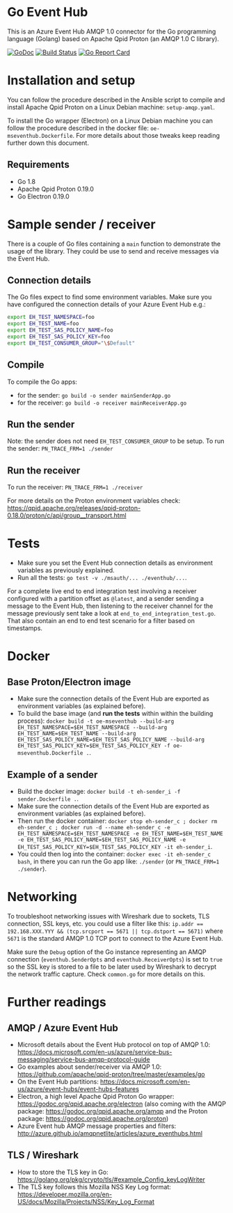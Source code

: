 # Go Event Hub

This is an Azure Event Hub AMQP 1.0 connector for the Go programming language (Golang) based on Apache Qpid Proton (an AMQP 1.0 C library).

[![GoDoc](https://godoc.org/github.com/openenergi/go-event-hub?status.svg)](https://godoc.org/github.com/openenergi/go-event-hub)
[![Build Status](https://travis-ci.org/openenergi/go-event-hub.svg?branch=feature%2Ftravis-ci)](https://travis-ci.org/openenergi/go-event-hub)
[![Go Report Card](https://goreportcard.com/badge/github.com/openenergi/go-event-hub)](https://goreportcard.com/report/github.com/openenergi/go-event-hub)

# Installation and setup

You can follow the procedure described in the Ansible script to compile and install Apache Qpid Proton on a Linux Debian machine: `setup-amqp.yaml`.

To install the Go wrapper (Electron) on a Linux Debian machine you can follow the procedure described in the docker file: `oe-mseventhub.Dockerfile`. For more details about those tweaks keep reading further down this document.

## Requirements

- Go 1.8
- Apache Qpid Proton 0.19.0
- Go Electron 0.19.0

# Sample sender / receiver

There is a couple of Go files containing a `main` function to demonstrate the usage of the library.
They could be use to send and receive messages via the Event Hub.

## Connection details

The Go files expect to find some environment variables. Make sure you have configured the connection details of your Azure Event Hub e.g.:

```sh
export EH_TEST_NAMESPACE=foo
export EH_TEST_NAME=foo
export EH_TEST_SAS_POLICY_NAME=foo
export EH_TEST_SAS_POLICY_KEY=foo
export EH_TEST_CONSUMER_GROUP="\$Default"
```

## Compile

To compile the Go apps:

- for the sender: `go build -o sender mainSenderApp.go`
- for the receiver: `go build -o receiver mainReceiverApp.go`

## Run the sender

Note: the sender does not need `EH_TEST_CONSUMER_GROUP` to be setup. To run the sender: `PN_TRACE_FRM=1 ./sender`

## Run the receiver

To run the receiver: `PN_TRACE_FRM=1 ./receiver`

For more details on the Proton environment variables check: https://qpid.apache.org/releases/qpid-proton-0.18.0/proton/c/api/group__transport.html

# Tests

- Make sure you set the Event Hub connection details as environment variables as previously explained.
- Run all the tests: `go test -v ./msauth/... ./eventhub/...`.

For a complete live end to end integration test involving a receiver configured with a partition offset as `@latest`,
and a sender sending a message to the Event Hub, then listening to the receiver channel for the message previously sent
take a look at `end_to_end_integration_test.go`. That also contain an end to end test scenario for a filter based on timestamps.

# Docker

## Base Proton/Electron image

- Make sure the connection details of the Event Hub are exported as environment variables (as explained before).
- To build the base image (and **run the tests** within within the building process): `docker build -t oe-mseventhub --build-arg EH_TEST_NAMESPACE=$EH_TEST_NAMESPACE --build-arg EH_TEST_NAME=$EH_TEST_NAME --build-arg EH_TEST_SAS_POLICY_NAME=$EH_TEST_SAS_POLICY_NAME --build-arg EH_TEST_SAS_POLICY_KEY=$EH_TEST_SAS_POLICY_KEY -f oe-mseventhub.Dockerfile .`.

## Example of a sender

- Build the docker image: `docker build -t eh-sender_i -f sender.Dockerfile .`.
- Make sure the connection details of the Event Hub are exported as environment variables (as explained before).
- Then run the docker container: `docker stop eh-sender_c ; docker rm eh-sender_c ; docker run -d --name eh-sender_c -e EH_TEST_NAMESPACE=$EH_TEST_NAMESPACE -e EH_TEST_NAME=$EH_TEST_NAME -e EH_TEST_SAS_POLICY_NAME=$EH_TEST_SAS_POLICY_NAME -e EH_TEST_SAS_POLICY_KEY=$EH_TEST_SAS_POLICY_KEY -it eh-sender_i`.
- You could then log into the container: `docker exec -it eh-sender_c bash`, 
  in there you can run the Go app like: `./sender` (or `PN_TRACE_FRM=1 ./sender`).

# Networking

To troubleshoot networking issues with Wireshark due to sockets, TLS connection, SSL keys, etc. you could use a filter like this: `ip.addr == 192.168.XXX.YYY && (tcp.srcport == 5671 || tcp.dstport == 5671)` where `5671` is the standard AMQP 1.0 TCP port to connect to the Azure Event Hub.

Make sure the `Debug` option of the Go instance representing an AMQP connection (`eventhub.SenderOpts` and `eventhub.ReceiverOpts`) is set to `true` so the SSL key is stored to a file to be later used by Wireshark to decrypt the network traffic capture.
Check `common.go` for more details on this.

# Further readings

## AMQP / Azure Event Hub

- Microsoft details about the Event Hub protocol on top of AMQP 1.0: https://docs.microsoft.com/en-us/azure/service-bus-messaging/service-bus-amqp-protocol-guide
- Go examples about sender/receiver via AMQP 1.0: https://github.com/apache/qpid-proton/tree/master/examples/go
- On the Event Hub partitions: https://docs.microsoft.com/en-us/azure/event-hubs/event-hubs-features
- Electron, a high level Apache Qpid Proton Go wrapper: https://godoc.org/qpid.apache.org/electron (also coming with the AMQP package: https://godoc.org/qpid.apache.org/amqp and the Proton package: https://godoc.org/qpid.apache.org/proton)
- Azure Event hub AMQP message properties and filters: http://azure.github.io/amqpnetlite/articles/azure_eventhubs.html

## TLS / Wireshark

- How to store the TLS key in Go: https://golang.org/pkg/crypto/tls/#example_Config_keyLogWriter
- The TLS key follows this Mozilla NSS Key Log format: https://developer.mozilla.org/en-US/docs/Mozilla/Projects/NSS/Key_Log_Format
